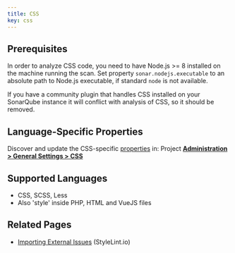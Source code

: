 ```yaml
---
title: CSS
key: css
---
```


<!-- static -->
<!-- update_center:cssfamily -->
<!-- /static -->


## Prerequisites
In order to analyze CSS code, you need to have Node.js >= 8 installed on the machine running the scan. Set property `sonar.nodejs.executable` to an absolute path to Node.js executable, if standard `node` is not available.

If you have a community plugin that handles CSS installed on your SonarQube instance it will conflict with analysis of CSS, so it should be removed.

## Language-Specific Properties

Discover and update the CSS-specific [properties](/analysis/analysis-parameters/) in: <!-- sonarcloud -->Project <!-- /sonarcloud -->**[Administration > General Settings > CSS](/#sonarqube-admin#/admin/settings?category=css)**

## Supported Languages
* CSS, SCSS, Less
* Also 'style' inside PHP, HTML and VueJS files

## Related Pages
* [Importing External Issues](/analysis/external-issues/) (StyleLint.io)
